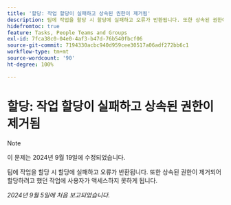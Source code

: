 ```yaml
---
title: '할당: 작업 할당이 실패하고 상속된 권한이 제거됨'
description: 팀에 작업을 할당 시 할당에 실패하고 오류가 반환됩니다. 또한 상속된 권한이 제거되어 할당하려고 했던 작업에 사용자가 액세스하지 못하게 됩니다.
hidefromtoc: true
feature: Tasks, People Teams and Groups
exl-id: 7fca38c0-04e0-4af3-b47d-76b540fbcf06
source-git-commit: 7194330acbc940d959cee30517a06adf272bb6c1
workflow-type: tm+mt
source-wordcount: '90'
ht-degree: 100%

---
```


# 할당: 작업 할당이 실패하고 상속된 권한이 제거됨

>[!NOTE]
>
>이 문제는 2024년 9월 19일에 수정되었습니다.

팀에 작업을 할당 시 할당에 실패하고 오류가 반환됩니다. 또한 상속된 권한이 제거되어 할당하려고 했던 작업에 사용자가 액세스하지 못하게 됩니다.

_2024년 9월 5일에 처음 보고되었습니다._
